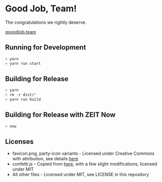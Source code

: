 # Good Job, Team!

The congratulations we rightly deserve.

[gooodjob.team](https://gooodjob.team)

## Running for Development

```bash
> yarn
> yarn run start
```

## Building for Release

```bash
> yarn
> rm -r dist/*
> yarn run build
```

## Building for Release with ZEIT Now

```bash
> now
```

## Licenses

- favicon.png, party-icon variants - Licensed under Creative Commons with attribution, see details [here](https://commons.wikimedia.org/wiki/File:Emojione_1F389.svg#Licensing)
- confetti.js - Copied from [here](https://codepen.io/jonathanbell/pen/OvYVYw), with a few slight modifications, licensed under MIT
- All other files - Licensed under MIT, see LICENSE in this repository
